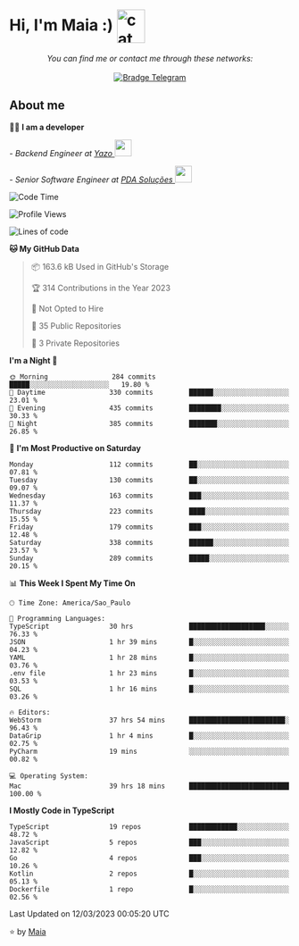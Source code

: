 <h1 align="left">Hi, I'm Maia :) 
<img src="https://emojis.slackmojis.com/emojis/images/1643509834/36299/black-cat.gif?1643509834" width="50" height="60" align="center"  alt="cat"/>
</h1>

<p align="center">
    <i>You can find me or contact me through these networks:</i>
    <br/><br/>
    <a href="https://t.me/mrootx" target="_blank">
        <img src="https://img.shields.io/badge/-Telegram-2CA5E0?logo=telegram&style=flat&logoColor=white" alt="Bradge Telegram" />
    </a>
</p>

## About me

:technologist: <strong>I am a developer</strong> <br>

<p><em> - Backend Engineer at <a href="https://yazo.com.br/">Yazo
</a><img src="https://media.giphy.com/media/WUlplcMpOCEmTGBtBW/giphy.gif" width="30"> 
</em></p>

<p><em> - Senior Software Engineer at <a href="https://pdasolucoes.com.br">PDA Soluções
</a><img src="https://media.giphy.com/media/WUlplcMpOCEmTGBtBW/giphy.gif" width="30"> 
</em></p>

<!--START_SECTION:waka-->
![Code Time](http://img.shields.io/badge/Code%20Time-1%2C751%20hrs%2033%20mins-blue)

![Profile Views](http://img.shields.io/badge/Profile%20Views-2-blue)

![Lines of code](https://img.shields.io/badge/From%20Hello%20World%20I%27ve%20Written-345.5%20thousand%20lines%20of%20code-blue)

**🐱 My GitHub Data** 

> 📦 163.6 kB Used in GitHub's Storage 
 > 
> 🏆 314 Contributions in the Year 2023
 > 
> 🚫 Not Opted to Hire
 > 
> 📜 35 Public Repositories 
 > 
> 🔑 3 Private Repositories 
 > 
**I'm a Night 🦉** 

```text
🌞 Morning                284 commits         █████░░░░░░░░░░░░░░░░░░░░   19.80 % 
🌆 Daytime                330 commits         ██████░░░░░░░░░░░░░░░░░░░   23.01 % 
🌃 Evening                435 commits         ████████░░░░░░░░░░░░░░░░░   30.33 % 
🌙 Night                  385 commits         ███████░░░░░░░░░░░░░░░░░░   26.85 % 
```
📅 **I'm Most Productive on Saturday** 

```text
Monday                   112 commits         ██░░░░░░░░░░░░░░░░░░░░░░░   07.81 % 
Tuesday                  130 commits         ██░░░░░░░░░░░░░░░░░░░░░░░   09.07 % 
Wednesday                163 commits         ███░░░░░░░░░░░░░░░░░░░░░░   11.37 % 
Thursday                 223 commits         ████░░░░░░░░░░░░░░░░░░░░░   15.55 % 
Friday                   179 commits         ███░░░░░░░░░░░░░░░░░░░░░░   12.48 % 
Saturday                 338 commits         ██████░░░░░░░░░░░░░░░░░░░   23.57 % 
Sunday                   289 commits         █████░░░░░░░░░░░░░░░░░░░░   20.15 % 
```


📊 **This Week I Spent My Time On** 

```text
🕑︎ Time Zone: America/Sao_Paulo

💬 Programming Languages: 
TypeScript               30 hrs              ███████████████████░░░░░░   76.33 % 
JSON                     1 hr 39 mins        █░░░░░░░░░░░░░░░░░░░░░░░░   04.23 % 
YAML                     1 hr 28 mins        █░░░░░░░░░░░░░░░░░░░░░░░░   03.76 % 
.env file                1 hr 23 mins        █░░░░░░░░░░░░░░░░░░░░░░░░   03.53 % 
SQL                      1 hr 16 mins        █░░░░░░░░░░░░░░░░░░░░░░░░   03.26 % 

🔥 Editors: 
WebStorm                 37 hrs 54 mins      ████████████████████████░   96.43 % 
DataGrip                 1 hr 4 mins         █░░░░░░░░░░░░░░░░░░░░░░░░   02.75 % 
PyCharm                  19 mins             ░░░░░░░░░░░░░░░░░░░░░░░░░   00.82 % 

💻 Operating System: 
Mac                      39 hrs 18 mins      █████████████████████████   100.00 % 
```

**I Mostly Code in TypeScript** 

```text
TypeScript               19 repos            ████████████░░░░░░░░░░░░░   48.72 % 
JavaScript               5 repos             ███░░░░░░░░░░░░░░░░░░░░░░   12.82 % 
Go                       4 repos             ███░░░░░░░░░░░░░░░░░░░░░░   10.26 % 
Kotlin                   2 repos             █░░░░░░░░░░░░░░░░░░░░░░░░   05.13 % 
Dockerfile               1 repo              █░░░░░░░░░░░░░░░░░░░░░░░░   02.56 % 
```




 Last Updated on 12/03/2023 00:05:20 UTC
<!--END_SECTION:waka-->

⭐️ by [Maia](https://github.com/gabrielmaialva33/)


